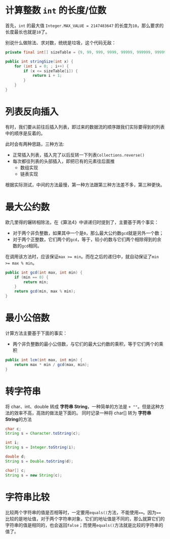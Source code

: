# 计算整数 `int` 的长度/位数

首先，`int` 的最大值 `Integer.MAX_VALUE = 2147483647` 的长度为`10`，那么要求的长度最长也就是`10`了。

别说什么做除法、求对数，统统是垃圾，这个代码无敌：

```java
private final int[] sizeTable = {9, 99, 999, 9999, 99999, 999999, 9999999, 99999999, 999999999, Integer.MAX_VALUE};

public int stringSize(int x) {
    for (int i = 0; ; i++) {
        if (x <= sizeTable[i]) {
            return i + 1;
        }
    }
}
```


# 列表反向插入

有时，我们要从前往后插入列表，即过来的数据流的顺序跟我们实际要得到的列表中的顺序是反着的。

此时会有两种思路，三种方法:
* 正常插入列表，插入完了以后反转一下列表`Collections.reverse()`
* 每次都往列表的头部插入，即把已有的元素往后面推
    * 数组实现
    * 链表实现
    
根据实际测试，中间的方法最慢，第一种方法跟第三种方法差不多，第三种更快。


# 最大公约数

欧几里得的辗转相除法，在《算法4》中讲递归时提到了，主要基于两个事实：

* 对于两个非负整数，如果其中一个是`0`，那么最大公约数`gcd`就是另外一个数；
* 对于两个正整数，它们两个的`gcd`，等于，较小的数与它们两个相除得到的余数的`gcd`相同。

在调用该方法时，应该保证`max >= min`。而在之后的递归中，就自动保证了`min >= max % min`。

```java
public int gcd(int max, int min) {
    if (min == 0) {
        return min;
    }
    return gcd(min, max % min);	
}
```

# 最小公倍数

计算方法主要基于下面的事实：

* 两个非负整数的最小公倍数，与它们的最大公约数的乘积，等于它们两个的乘积

```java
public int lcm(int max, int min) {
    return max * min / gcd(max, min);
}
```


# 转字符串

将 char、int、double 转成 **字符串 String**，一种简单的方法是 `+ ""`。但是这种方法的效率不高，高效的做法是下面的。
同时记录一种将 char[] 转为 **字符串 String**的方法

```java
char c;
String s = Character.toString(c);

int i;
String s = Integer.toString(i);

double d;
String s = Double.toString(d);

char[] c;
String s = new String(c);
```

# 字符串比较

比较两个字符串的值是否相等时，一定要用`equals()`方法，不能使用`==`。因为`==`比较的是地址值，对于两个字符串对象，它们的地址值是不同的，那么就算它们的字符串的值是相同的，也会返回`false`；而使用`equals()`方法就是比较的字符串的值了。
